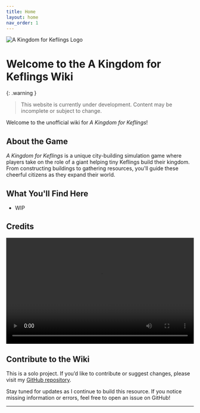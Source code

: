 ```yaml
---
title: Home
layout: home
nav_order: 1
---
```


![A Kingdom for Keflings Logo](https://github.com/KuruVT/akfk/blob/main/assets/images/logo.png?raw=true)

# Welcome to the A Kingdom for Keflings Wiki

{: .warning }
> This website is currently under development. Content may be incomplete or subject to change.

Welcome to the unofficial wiki for *A Kingdom for Keflings*!

## About the Game
*A Kingdom for Keflings* is a unique city-building simulation game where players take on the role of a giant helping tiny Keflings build their kingdom. From constructing buildings to gathering resources, you'll guide these cheerful citizens as they expand their world.

## What You'll Find Here
- WIP

## Credits

<div style="position: relative; width: 100%; padding-top: 56.25%; max-width: 640px; margin: auto;">
  <video src="https://github.com/KuruVT/akfk/blob/main/assets/videos/credits.mp4?raw=true" controls 
         style="position: absolute; top: 0; left: 0; width: 100%; height: 100%;">
    Your browser does not support the video tag.
  </video>
</div>



## Contribute to the Wiki
This is a solo project. If you’d like to contribute or suggest changes, please visit my [GitHub repository](https://github.com/KuruVT/akfk).

Stay tuned for updates as I continue to build this resource. If you notice missing information or errors, feel free to open an issue on GitHub!

---

